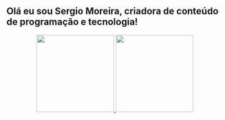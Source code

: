 ## Olá eu sou Sergio Moreira, criadora de conteúdo de programação e tecnologia!
<div align="center">
  <a href="https://github.com/sergiomoreira">
  <img height="180em" src="https://github-readme-stats.vercel.app/api?username=sergiomoreira&show_icons=true&theme=dracula&include_all_commits=true&count_private=true"/>
  <img height="180em" src="https://github-readme-stats.vercel.app/api/top-langs/?username=sergiomoreira&layout=compact&langs_count=7&theme=dracula"/>
</div>
